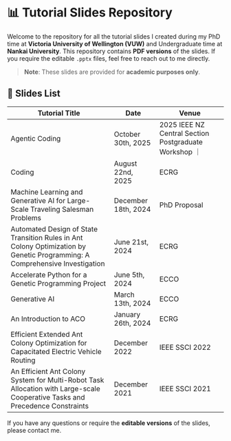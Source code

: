 # 📊 Tutorial Slides Repository

Welcome to the repository for all the tutorial slides I created during my PhD time at **Victoria University of Wellington (VUW)** and Undergraduate time at **Nankai University**. This repository contains **PDF versions** of the slides. If you require the editable `.pptx` files, feel free to reach out to me directly.

> **Note**: These slides are provided for **academic purposes only**.


## 📑 Slides List

| Tutorial Title | Date | Venue |
|---|---|---|
| Agentic Coding| October 30th, 2025 | 2025 IEEE NZ Central Section Postgraduate Workshop ｜
| Coding | August 22nd, 2025 | ECRG |
| Machine Learning and Generative AI for Large-Scale Traveling Salesman Problems | December 18th, 2024 | PhD Proposal |
| Automated Design of State Transition Rules in Ant Colony Optimization by Genetic Programming: A Comprehensive Investigation | June 21st, 2024 | ECRG |
| Accelerate Python for a Genetic Programming Project | June 5th, 2024 | ECCO |
| Generative AI | March 13th, 2024 | ECCO |
| An Introduction to ACO | January 26th, 2024 | ECRG |
| Efficient Extended Ant Colony Optimization for Capacitated Electric Vehicle Routing | December 2022 | IEEE SSCI 2022 |
| An Efficient Ant Colony System for Multi-Robot Task Allocation with Large-scale Cooperative Tasks and Precedence Constraints | December 2021 | IEEE SSCI 2021 |


If you have any questions or require the **editable versions** of the slides, please contact me.

